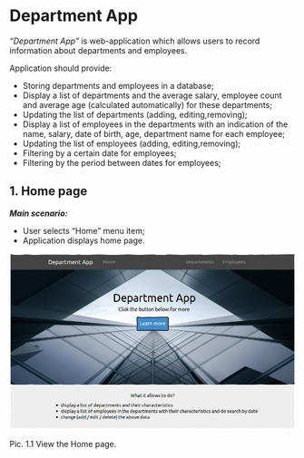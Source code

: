 # Department App

*“Department App”* is web-application which allows users to record information about departments and employees.

Application should provide:

* Storing departments and employees in a database;
* Display a list of departments and the average salary, employee count and average age (calculated automatically) for these departments;
* Updating the list of departments (adding, editing,removing);
* Display a list of employees in the departments with an indication of the name,  salary, date of birth, age, department name for each employee;
* Updating the list of employees (adding, editing,removing);
* Filtering by a certain date for employees;
* Filtering by the period between dates for employees;

## 1. Home page

***Main scenario:***

* User selects “Home” menu item;
* Application displays home page.

![Home](./srs_images/home.png)
<figcaption>Pic. 1.1 View the Home page.</figcaption>




